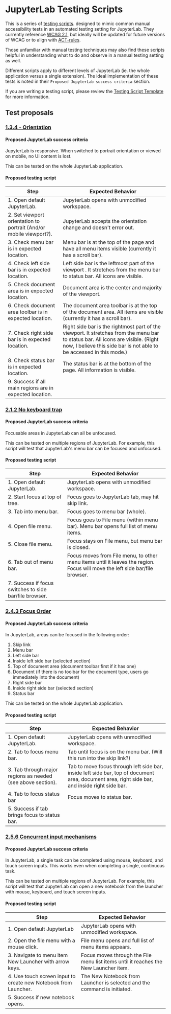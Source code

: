 # JupyterLab Testing Scripts

This is a series of [testing scripts](https://en.wikipedia.org/wiki/Test_script). designed to mimic common manual accessibility tests in an automated testing setting for JupyterLab. They currently reference [WCAG 2.1](https://www.w3.org/TR/WCAG21/), but ideally will be updated for future versions of WCAG or to align with [ACT-rules](https://act-rules.github.io/rules/).

Those unfamiliar with manual testing techniques may also find these scripts helpful in understanding what to do and observe in a manual testing setting as well.

Different scripts apply to different levels of JupyterLab (ie. the whole application versus a single extension). The ideal implementation of these tests is noted in their `Proposed JupyterLab success criteria` section.

If you are writing a testing script, please review the [Testing Script Template](testing-script-template.md) for more information.

## Test proposals

### [1.3.4 - Orientation](https://www.w3.org/WAI/WCAG21/quickref/#orientation)

#### Proposed JupyterLab success criteria

JupyterLab is responsive. When switched to portrait orientation or viewed on mobile, no UI content is lost.

This can be tested on the whole JupyterLab application.

#### Proposed testing script

| Step | Expected Behavior | 
|-----|-----|
| 1. Open default JupyterLab. | JupyterLab opens with unmodified workspace. |
| 2. Set viewport orientation to portrait (And/or mobile viewport?). | JupyterLab accepts the orientation change and doesn't error out. |
| 3. Check menu bar is in expected location. |  Menu bar is at the top of the page and have all menu items visible (currently it has a scroll bar).| 
| 4. Check left side bar is in expected location. | Left side bar is the leftmost part of the viewport . It stretches from the menu bar to status bar. All icons are visible. |
| 5. Check document area is in expected location. | Document area is the center and majority of the viewport. |
| 6. Check document area toolbar is in expected location. | The document area toolbar is at the top of the document area. All items are visible (currently it has a scroll bar).|
| 7. Check right side bar is in expected location. | Right side bar is the rightmost part of the viewport. It stretches from the menu bar to status bar. All icons are visible. (Right now, I believe this side bar is not able to be accessed in this mode.) |
| 8. Check status bar is in expected location. | The status bar is at the bottom of the page. All information is visible.|
| 9. Success if all main regions are in expected location. | | 

### [2.1.2 No keyboard trap](https://www.w3.org/WAI/WCAG21/quickref/#no-keyboard-trap)

#### Proposed JupyterLab success criteria

Focusable areas in JupyterLab can all be unfocused.

This can be tested on multiple regions of JupyterLab. For example, this script will test that JupyterLab's menu bar can be focused and unfocused.

#### Proposed testing script

| Step | Expected Behavior | 
|-----|-----|
| 1. Open default JupyterLab. | JupyterLab opens with unmodified workspace. |
| 2. Start focus at top of tree. | Focus goes to JupyterLab tab, may hit skip link. |
| 3. Tab into menu bar. | Focus goes to menu bar (whole). | 
| 4. Open file menu. | Focus goes to File menu (within menu bar). Menu bar opens full list of menu items. |
| 5. Close file menu. | Focus stays on File menu, but menu bar is closed. |
| 6. Tab out of menu bar. | Focus moves from File menu, to other menu items until it leaves the region. Focus will move the left side bar/file browser. |
| 7. Success if focus switches to side bar/file browser. |  |


### [2.4.3 Focus Order](https://www.w3.org/WAI/WCAG21/quickref/#focus-order)

#### Proposed JupyterLab success criteria

In JupyterLab, areas can be focused in the following order: 

1. Skip link
2. Menu bar
3. Left side bar
4. Inside left side bar (selected section)
5. Top of document area (document toolbar first if it has one)
6. Document (if there is no toolbar for the document type, users go immediately into the document)
7. Right side bar
8. Inside right side bar (selected section)
9. Status bar

This can be tested on the whole JupyterLab application.

#### Proposed testing script

| Step | Expected Behavior | 
|-----|-----|
| 1. Open default JupyterLab. | JupyterLab opens with unmodified workspace. |
| 2. Tab to focus menu bar. | Tab until focus is on the menu bar. (Will this run into the skip link?) |
| 3. Tab through major regions as needed (see above section). | Tab to move focus through left side bar, inside left side bar, top of document area, document area, right side bar, and inside right side bar. | 
| 4. Tab to focus status bar | Focus moves to status bar. |
| 5. Success if tab brings focus to status bar. |  |

### [2.5.6 Concurrent input mechanisms](https://www.w3.org/WAI/WCAG21/quickref/#concurrent-input-mechanisms)

#### Proposed JupyterLab success criteria

In JupyterLab, a single task can be completed using mouse, keyboard, and touch screen inputs. This works even when completing a single, continuous task.

This can be tested on multiple regions of JupyterLab. For example, this script will test that JupyterLab can open a new notebook from the launcher with mouse, keyboard, and touch screen inputs.

#### Proposed testing script

| Step | Expected Behavior | 
|-----|-----|
| 1. Open default JupyterLab | JupyterLab opens with unmodified workspace. | 
| 2. Open the file menu with a mouse click. | File menu opens and full list of menu items appears. |
| 3. Navigate to menu item New Launcher with arrow keys. | Focus moves through the File menu list items until it reaches the New Launcher item. | 
| 4. Use touch screen input to create new Notebook from Launcher. | The New Notebook from Launcher is selected and the command is initiated. |
| 5. Success if new notebook opens. |  |